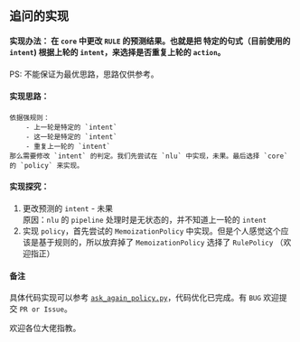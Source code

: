 ## 追问的实现
#### 实现办法： 在 `core` 中更改 `RULE` 的预测结果。也就是把 特定的句式（目前使用的 `intent`)  根据上轮的 `intent`，来选择是否重复上轮的 `action`。
PS: 不能保证为最优思路，思路仅供参考。

#### 实现思路：
    依据强规则：
        - 上一轮是特定的 `intent`
        - 这一轮是特定的 `intent`
        - 重复上一轮的 `intent`
    那么需要修改 `intent` 的判定。我们先尝试在 `nlu` 中实现，未果。最后选择 `core` 的 `policy` 来实现。
    
#### 实现探究：
  1. 更改预测的 `intent` - 未果  
     原因：`nlu` 的 `pipeline` 处理时是无状态的，并不知道上一轮的  `intent`
  2. 实现 `policy`，首先尝试的 `MemoizationPolicy` 中实现。但是个人感觉这个应该是基于规则的，所以放弃掉了 `MemoizationPolicy` 选择了 `RulePolicy` （欢迎指正）


#### 备注
具体代码实现可以参考 [`ask_again_policy.py`](./ask_again_policy.py)，代码优化已完成。有 `BUG` 欢迎提交 `PR or Issue`。

欢迎各位大佬指教。

